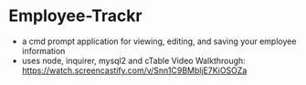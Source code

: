 # Employee-Trackr
* a cmd prompt application for viewing, editing, and saving your employee information
* uses node, inquirer, mysql2 and cTable
Video Walkthrough: https://watch.screencastify.com/v/Snn1C9BMbljE7KiOSOZa
